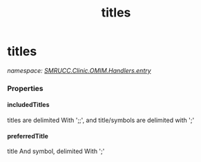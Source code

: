 ﻿---
title: titles
---

# titles
_namespace: [SMRUCC.Clinic.OMIM.Handlers.entry](N-SMRUCC.Clinic.OMIM.Handlers.entry.html)_






### Properties

#### includedTitles
titles are delimited With ';;', and title/symbols are delimited with ';'
#### preferredTitle
title And symbol, delimited With ';'
